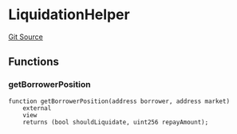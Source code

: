 # LiquidationHelper
[Git Source](https://github.com/malda-protocol/malda-lending/blob/076616677457911e7c8925ff7d5fe2dec2ca1497/src\utils\LiquidationHelper.sol)


## Functions
### getBorrowerPosition


```solidity
function getBorrowerPosition(address borrower, address market)
    external
    view
    returns (bool shouldLiquidate, uint256 repayAmount);
```

